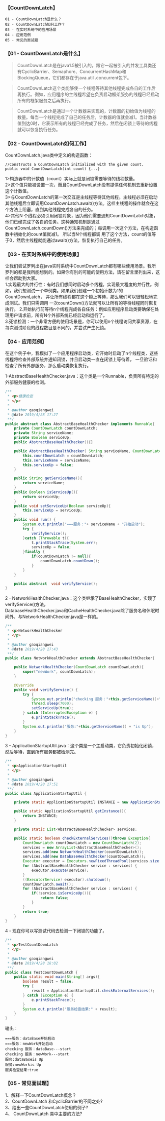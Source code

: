 ### 【CountDownLatch】
```
01 - CountDownLatch是什么？
02 - CountDownLatch如何工作？
03 - 在实时系统中的应用场景
04 - 应用范例
05 - 常见的面试题
```
### 【01 - CountDownLatch是什么】
>CountDownLatch是在java1.5被引入的，跟它一起被引入的并发工具类还有CyclicBarrier、Semaphore、ConcurrentHashMap和BlockingQueue，它们都存在于java.util
.concurrent包下。

>CountDownLatch这个类能够使一个线程等待其他线程完成各自的工作后再执行。例如，应用程序的主线程希望在负责启动框架服务的线程已经启动所有的框架服务之后再执行。

>CountDownLatch是通过一个计数器来实现的，计数器的初始值为线程的数量。每当一个线程完成了自己的任务后，计数器的值就会减1。当计数器值到达0时，它表示所有的线程已经完成了任务，然后在闭锁上等待的线程就可以恢复执行任务。


### 【02 - CountDownLatch如何工作】
CountDownLatch.java类中定义的构造函数：
```
//Constructs a CountDownLatch initialized with the given count.
public void CountDownLatch(int count) {...}
```
1>构造器中的计数值（count）实际上就是闭锁需要等待的线程数量。              
2>这个值只能被设置一次，而且CountDownLatch没有提供任何机制去重新设置这个计数值。        
3>与CountDownLatch的第一次交互是主线程等待其他线程。主线程必须在启动其他线程后立即调用CountDownLatch.await()方法。这样主线程的操作就会在这个方法上阻塞，直到其他线程完成各自的任务。       
4>其他N 个线程必须引用闭锁对象，因为他们需要通知CountDownLatch对象，他们已经完成了各自的任务。这种通知机制是通过 CountDownLatch.countDown()方法来完成的；每调用一次这个方法，在构造函数中初始化的count值就减1。
所以当N个线程都调 用了这个方法，count的值等于0，然后主线程就能通过await()方法，恢复执行自己的任务。

### 【03 - 在实时系统中的使用场景】
让我们尝试罗列出在java实时系统中CountDownLatch都有哪些使用场景。我所罗列的都是我所能想到的。如果你有别的可能的使用方法，请在留言里列出来，这样会帮助到大家。     
1.实现最大的并行性：有时我们想同时启动多个线程，实现最大程度的并行性。例如，我们想测试一个单例类。如果我们创建一个初始计数为1的CountDownLatch，
并让所有线程都在这个锁上等待，那么我们可以很轻松地完成测试。我们只需调用 一次countDown()方法就可以让所有的等待线程同时恢复执行。
2.开始执行前等待n个线程完成各自任务：例如应用程序启动类要确保在处理用户请求前，所有N个外部系统已经启动和运行了。      
3.死锁检测：一个非常方便的使用场景是，你可以使用n个线程访问共享资源，在每次测试阶段的线程数目是不同的，并尝试产生死锁。       

### 【04 - 应用范例】
在这个例子中，我模拟了一个应用程序启动类，它开始时启动了n个线程类，这些线程将检查外部系统并通知闭锁，并且启动类一直在闭锁上等待着。
一旦验证和检查了所有外部服务，那么启动类恢复执行。

1-AbstractBaseHealthChecker.java：这个类是一个Runnable，负责所有特定的外部服务健康的检测。
```java
/**
 * <p>健康检查
 * </p>
 *
 * @author gaoqiangwei
 * @date 2019/4/28 17:27
 **/
public abstract class AbstractBaseHealthChecker implements Runnable{
    private CountDownLatch countDownLatch;
    private String serviceName;
    private Boolean serviceUp;
    public AbstractBaseHealthChecker(){}

    public AbstractBaseHealthChecker( String serviceName, CountDownLatch countDownLatch) {
        this.countDownLatch = countDownLatch;
        this.serviceName = serviceName;
        this.serviceUp = false;
    }

    public String getServiceName(){
        return serviceName;
    }
    public Boolean isServiceUp(){
        return serviceUp;
    }
    public void setServiceUp(Boolean serviceUp){
        this.serviceUp = serviceUp;
    }
    public void run() {
        System.out.println("===服务："+ serviceName + "开始启动");
        try {
            verifyService();
        }catch (Throwable t){
            t.printStackTrace(System.err);
            serviceUp = false;
        }finally {
            if(countDownLatch != null){
                countDownLatch.countDown();
            }
        }
    }

    public abstract  void verifyService();
}
```

2 - NetworkHealthChecker.java：这个类继承了BaseHealthChecker，实现了verifyService()方法。     
DatabaseHealthChecker.java和CacheHealthChecker.java除了服务名和休眠时间外，与NetworkHealthChecker.java是一样的。
```java
/**
 * <p>NetworkHealthChecker
 * </p>
 *
 * @author gaoqiangwei
 * @date 2019/4/28 17:43
 **/
public class NetworkHealthChecker extends AbstractBaseHealthChecker{

    public NetworkHealthChecker(CountDownLatch countDownLatch){
        super("newWork", countDownLatch);
    }

    @Override
    public void verifyService() {
        try {
            System.out.println("checking 服务："+this.getServiceName()+"---start");
            Thread.sleep(7000);
            setServiceUp(true);
        } catch (InterruptedException e) {
            e.printStackTrace();
        }
        System.out.println("服务:"+this.getServiceName() + "is Up");
    }
}
```

3 - ApplicationStartupUtil.java：这个类是一个主启动类，它负责初始化闭锁，然后等待，直到所有服务都被检测完。       
```java
/**
 * <p>ApplicationStartupUtil
 * </p>
 *
 * @author gaoqiangwei
 * @date 2019/4/28 17:51
 **/
public class ApplicationStartupUtil {

    private static ApplicationStartupUtil INSTANCE = new ApplicationStartupUtil();

    public static ApplicationStartupUtil getInstance(){
        return INSTANCE;
    }

    private static List<AbstractBaseHealthChecker> services;

    public static boolean checkExternalServices()throws Exception{
        CountDownLatch countDownLatch = new CountDownLatch(2);
        services = new ArrayList<AbstractBaseHealthChecker>();
        services.add(new NetworkHealthChecker(countDownLatch));
        services.add(new DatabaseHealthChecker(countDownLatch));
        Executor executor = Executors.newFixedThreadPool(services.size());
        for (AbstractBaseHealthChecker service : services) {
            executor.execute(service);
        }
        ((ExecutorService) executor).shutdown();
        countDownLatch.await();
        for (AbstractBaseHealthChecker service : services) {
            if(!service.isServiceUp()){
                return false;
            }
        }
        return true;
    }
}
```

4 - 现在你可以写测试代码去检测一下闭锁的功能了。
```java
/**
 * <p>TestCountDownLatch
 * </p>
 *
 * @author gaoqiangwei
 * @date 2019/4/28 18:02
 **/
public class TestCountDownLatch {
    public static void main(String[] args){
        boolean result = false;
        try {
            result = ApplicationStartupUtil.checkExternalServices();
        } catch (Exception e) {
            e.printStackTrace();
        }
        System.out.println("服务检查结果:" + result);
    }
}
```    
输出：
```
===服务：dataBase开始启动
===服务：newWork开始启动
checking 服务：dataBase---start
checking 服务：newWork---start
服务:dataBaseis Up
服务:newWorkis Up
服务检查结果:true
```

### 【05 - 常见面试题】
1、解释一下CountDownLatch概念？     
2、CountDownLatch 和CyclicBarrier的不同之处?       
3、给出一些CountDownLatch使用的例子?      
4、 CountDownLatch 类中主要的方法?